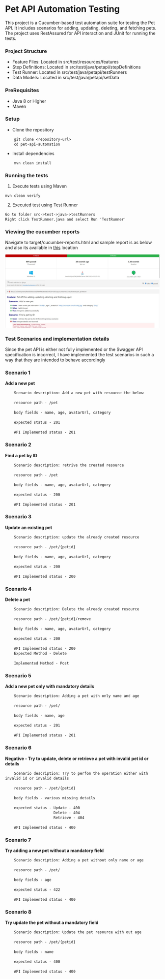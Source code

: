 # Pet API Automation Testing

This project is a Cucumber-based test automation suite for testing the Pet API. It includes scenarios for adding, updating, deleting, and fetching pets. The project uses RestAssured for API interaction and JUnit for running the tests.

### Project Structure

 - Feature Files: Located in src/test/resources/features
 - Step Definitions: Located in src/test/java/petapi/stepDefinitions
 - Test Runner: Located in src/test/java/petapi/testRunners
 - Data Models: Located in src/test/java/petapi/setData

### PreRequisites

 - Java 8 or Higher
 - Maven

### Setup

 - Clone the repository

```
    git clone <repository-url>
    cd pet-api-automation
```
 - Install dependencies
```
    mvn clean install
```

### Running the tests

1. Execute tests using Maven
``` 
mvn clean verify
```
2. Executed test using Test Runner

```
Go to folder src->test->java->testRunners
Right click TestRunner.java and select Run 'TestRunner'
```
### Viewing the cucumber reports

Navigate to target/cucumber-reports.html and sample report is as below and also its available in [this](report/cucumber-reports.html) location

![Report](report/Sample_report.jpg)

### Test Scenarios and implementation details

Since the pet API is either not fully implemented or the Swagger API specification is incorrect, I have implemented the test scenarios in such a way that they are intended to behave accordingly

### Scenario 1

 **Add a new pet**

        Scenario description: Add a new pet with resource the below

        resource path - /pet

        body fields - name, age, avatarUrl, category

        expected status - 201

        API Implemented status - 201

### Scenario 2

 **Find a pet by ID**

        Scenario description: retrive the created resource

        resource path - /pet

        body fields - name, age, avatarUrl, category

        expected status - 200

        API Implemented status - 201

### Scenario 3

**Update an existing pet**

        Scenario description: update the already created resource

        resource path - /pet/{petid}

        body fields - name, age, avatarUrl, category

        expected status - 200

        API Implemented status - 200


### Scenario 4

**Delete a pet**

        Scenario description: Delete the already created resource

        resource path - /pet/{petid}/remove

        body fields - name, age, avatarUrl, category

        expected status - 200

        API Implemented status - 200
        Expected Method - Delete
        
        Implemented Method - Post


### Scenario 5

**Add a new pet only with mandatory details**

        Scenario description: Adding a pet with only name and age

        resource path - /pet/

        body fields - name, age

        expected status - 201

        API Implemented status - 201

### Scenario 6

**Negative - Try to update, delete or retrieve a pet with invalid pet id or details**

        Scenario description: Try to perfom the operation either with invalid id or invalid details

        resource path - /pet/{petid}

        body fields - various missing details

        expected status - Update - 400
                          Delete - 404
                          Retrieve - 404

        API Implemented status - 400

### Scenario 7

**Try adding a new pet without a mandatory field**

        Scenario description: Adding a pet without only name or age

        resource path - /pet/

        body fields - age

        expected status - 422

        API Implemented status - 400

### Scenario 8

**Try update the pet without a mandatory field**

        Scenario description: Update the pet resource with out age

        resource path - /pet/{petid}

        body fields - name

        expected status - 400

        API Implemented status - 400

